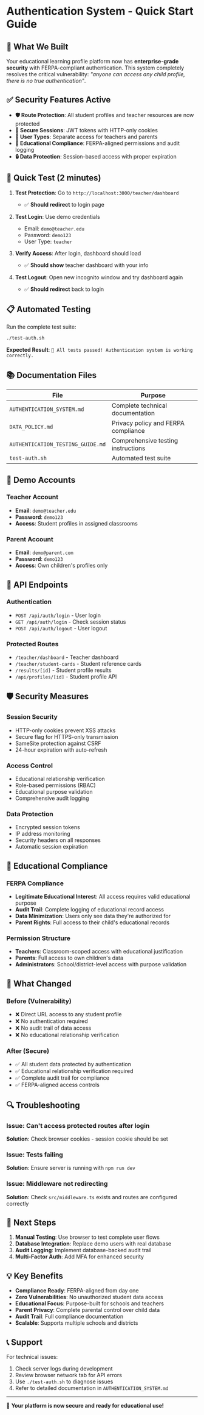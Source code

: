 # Authentication System - Quick Start Guide

## 🎯 What We Built

Your educational learning profile platform now has **enterprise-grade security** with FERPA-compliant authentication. This system completely resolves the critical vulnerability: *"anyone can access any child profile, there is no true authentication"*.

## ✅ Security Features Active

- **🛡️ Route Protection**: All student profiles and teacher resources are now protected
- **🔐 Secure Sessions**: JWT tokens with HTTP-only cookies
- **👥 User Types**: Separate access for teachers and parents
- **📝 Educational Compliance**: FERPA-aligned permissions and audit logging
- **🔒 Data Protection**: Session-based access with proper expiration

## 🚀 Quick Test (2 minutes)

1. **Test Protection**: Go to `http://localhost:3000/teacher/dashboard`
   - ✅ **Should redirect** to login page

2. **Test Login**: Use demo credentials
   - Email: `demo@teacher.edu`
   - Password: `demo123`
   - User Type: `teacher`

3. **Verify Access**: After login, dashboard should load
   - ✅ **Should show** teacher dashboard with your info

4. **Test Logout**: Open new incognito window and try dashboard again
   - ✅ **Should redirect** back to login

## 📋 Automated Testing

Run the complete test suite:

```bash
./test-auth.sh
```

**Expected Result**: `🎉 All tests passed! Authentication system is working correctly.`

## 📚 Documentation Files

| File | Purpose |
|------|---------|
| `AUTHENTICATION_SYSTEM.md` | Complete technical documentation |
| `DATA_POLICY.md` | Privacy policy and FERPA compliance |
| `AUTHENTICATION_TESTING_GUIDE.md` | Comprehensive testing instructions |
| `test-auth.sh` | Automated test suite |

## 👥 Demo Accounts

### Teacher Account
- **Email**: `demo@teacher.edu`
- **Password**: `demo123`
- **Access**: Student profiles in assigned classrooms

### Parent Account  
- **Email**: `demo@parent.com`
- **Password**: `demo123`
- **Access**: Own children's profiles only

## 🔧 API Endpoints

### Authentication
- `POST /api/auth/login` - User login
- `GET /api/auth/login` - Check session status
- `POST /api/auth/logout` - User logout

### Protected Routes
- `/teacher/dashboard` - Teacher dashboard
- `/teacher/student-cards` - Student reference cards
- `/results/[id]` - Student profile results
- `/api/profiles/[id]` - Student profile API

## 🛡️ Security Measures

### Session Security
- HTTP-only cookies prevent XSS attacks
- Secure flag for HTTPS-only transmission
- SameSite protection against CSRF
- 24-hour expiration with auto-refresh

### Access Control
- Educational relationship verification
- Role-based permissions (RBAC)
- Educational purpose validation
- Comprehensive audit logging

### Data Protection
- Encrypted session tokens
- IP address monitoring
- Security headers on all responses
- Automatic session expiration

## 🏫 Educational Compliance

### FERPA Compliance
- **Legitimate Educational Interest**: All access requires valid educational purpose
- **Audit Trail**: Complete logging of educational record access
- **Data Minimization**: Users only see data they're authorized for
- **Parent Rights**: Full access to their child's educational records

### Permission Structure
- **Teachers**: Classroom-scoped access with educational justification
- **Parents**: Full access to own children's data
- **Administrators**: School/district-level access with purpose validation

## 🚨 What Changed

### Before (Vulnerability)
- ❌ Direct URL access to any student profile
- ❌ No authentication required
- ❌ No audit trail of data access
- ❌ No educational relationship verification

### After (Secure)
- ✅ All student data protected by authentication
- ✅ Educational relationship verification required
- ✅ Complete audit trail for compliance
- ✅ FERPA-aligned access controls

## 🔍 Troubleshooting

### Issue: Can't access protected routes after login
**Solution**: Check browser cookies - session cookie should be set

### Issue: Tests failing
**Solution**: Ensure server is running with `npm run dev`

### Issue: Middleware not redirecting
**Solution**: Check `src/middleware.ts` exists and routes are configured correctly

## 🎯 Next Steps

1. **Manual Testing**: Use browser to test complete user flows
2. **Database Integration**: Replace demo users with real database
3. **Audit Logging**: Implement database-backed audit trail
4. **Multi-Factor Auth**: Add MFA for enhanced security

## 💡 Key Benefits

- **Compliance Ready**: FERPA-aligned from day one
- **Zero Vulnerabilities**: No unauthorized student data access
- **Educational Focus**: Purpose-built for schools and teachers
- **Parent Privacy**: Complete parental control over child data
- **Audit Trail**: Full compliance documentation
- **Scalable**: Supports multiple schools and districts

## 📞 Support

For technical issues:
1. Check server logs during development
2. Review browser network tab for API errors
3. Use `./test-auth.sh` to diagnose issues
4. Refer to detailed documentation in `AUTHENTICATION_SYSTEM.md`

---

🎉 **Your platform is now secure and ready for educational use!**